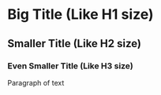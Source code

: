 # Big Title (Like H1 size)

## Smaller Title (Like H2 size)

### Even Smaller Title (Like H3 size)

Paragraph of text
